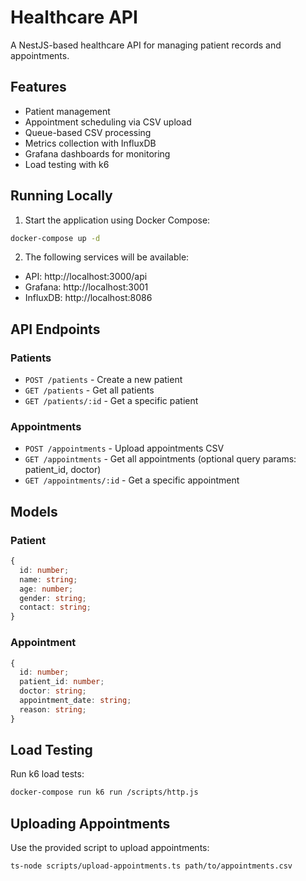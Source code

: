 # Healthcare API

A NestJS-based healthcare API for managing patient records and appointments.

## Features

- Patient management
- Appointment scheduling via CSV upload
- Queue-based CSV processing
- Metrics collection with InfluxDB
- Grafana dashboards for monitoring
- Load testing with k6

## Running Locally

1. Start the application using Docker Compose:

```bash
docker-compose up -d
```

2. The following services will be available:

- API: http://localhost:3000/api
- Grafana: http://localhost:3001
- InfluxDB: http://localhost:8086

## API Endpoints

### Patients

- `POST /patients` - Create a new patient
- `GET /patients` - Get all patients
- `GET /patients/:id` - Get a specific patient

### Appointments

- `POST /appointments` - Upload appointments CSV
- `GET /appointments` - Get all appointments (optional query params: patient_id, doctor)
- `GET /appointments/:id` - Get a specific appointment

## Models

### Patient

```typescript
{
  id: number;
  name: string;
  age: number;
  gender: string;
  contact: string;
}
```

### Appointment

```typescript
{
  id: number;
  patient_id: number;
  doctor: string;
  appointment_date: string;
  reason: string;
}
```

## Load Testing

Run k6 load tests:

```bash
docker-compose run k6 run /scripts/http.js
```

## Uploading Appointments

Use the provided script to upload appointments:

```bash
ts-node scripts/upload-appointments.ts path/to/appointments.csv
```

